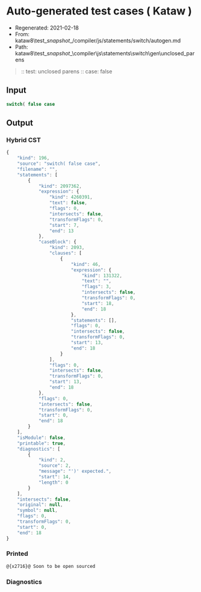 # Auto-generated test cases ( Kataw )
- Regenerated: 2021-02-18
- From: kataw8\test\__snapshot__/compiler/js/statements/switch/autogen.md
- Path: kataw8\test\__snapshot__\compiler\js\statements\switch\gen\unclosed_parens
> :: test: unclosed parens
> :: case: false
## Input

`````js
switch( false case
`````

## Output

### Hybrid CST


```javascript
{
    "kind": 196,
    "source": "switch( false case",
    "filename": "",
    "statements": [
        {
            "kind": 2097362,
            "expression": {
                "kind": 4260391,
                "text": false,
                "flags": 0,
                "intersects": false,
                "transformFlags": 0,
                "start": 7,
                "end": 13
            },
            "caseBlock": {
                "kind": 2093,
                "clauses": [
                    {
                        "kind": 46,
                        "expression": {
                            "kind": 131322,
                            "text": "",
                            "flags": 3,
                            "intersects": false,
                            "transformFlags": 0,
                            "start": 18,
                            "end": 18
                        },
                        "statements": [],
                        "flags": 0,
                        "intersects": false,
                        "transformFlags": 0,
                        "start": 13,
                        "end": 18
                    }
                ],
                "flags": 0,
                "intersects": false,
                "transformFlags": 0,
                "start": 13,
                "end": 18
            },
            "flags": 0,
            "intersects": false,
            "transformFlags": 0,
            "start": 0,
            "end": 18
        }
    ],
    "isModule": false,
    "printable": true,
    "diagnostics": [
        {
            "kind": 2,
            "source": 2,
            "message": "')' expected.",
            "start": 14,
            "length": 0
        }
    ],
    "intersects": false,
    "original": null,
    "symbol": null,
    "flags": 0,
    "transformFlags": 0,
    "start": 0,
    "end": 18
}
```

  
### Printed


```javascript
@{x2716}@ Soon to be open sourced
```

  
### Diagnostics


```javascript

```

